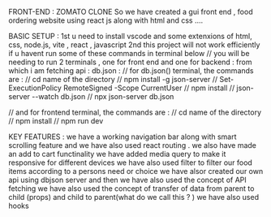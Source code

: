 FRONT-END : ZOMATO CLONE So we have created a gui front end , food ordering website using react js along with html and css ....

BASIC SETUP : 1st u need to install vscode and some extenxions of html, css, node.js, vite , react , javascript 2nd this project will not work efficiently if u havent run some of these commands in terminal below // you will be needing to run 2 terminals , one for front end and one for backend : from which i am fetching api : db.json : // for db.json() terminal, the commands are :
// cd name of the directory // npm install -g json-server // Set-ExecutionPolicy RemoteSigned -Scope CurrentUser // npm install // json-server --watch db.json // npx json-server db.json

// and for frontend terminal, the commands are : // cd name of the directory // npm install // npm run dev

KEY FEATURES : we have a working navigation bar along with smart scrolling feature and we have also used react routing . we also have made an add to cart functinality we have added media query to make it responsive for different devices we have also used filter to filter our food items according to a persons need or choice we have alsor created our own api using dbjson server and then we have also used the concept of API fetching we have also used the concept of transfer of data from parent to child (props) and child to parent(what do we call this ? ) we have also used hooks
